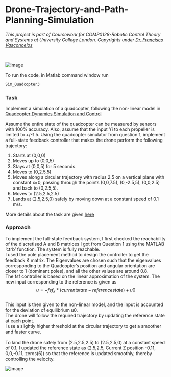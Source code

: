 # Drone-Trajectory-and-Path-Planning-Simulation
<i>This project is part of Coursework for COMP0128-Robotic Control Theory and Systems at University College London. Copyrights under [Dr. Francisco Vasconcelos](https://www.ucl.ac.uk/surgical-robot-vision/francisco-vasconcelos)</i>

<br>

![image](https://github.com/Sk4587/Drone-Trajectory-and-Path-Planning-Simulation/assets/46374770/174e3595-d43a-48c9-bb40-6f2b55240289)

To run the code, in Matlab command window run
```sh
Sim_Quadcopter3
```
### Task

Implement a simulation of a quadcopter, following the non-linear model in [Quadcopter Dynamics Simulation and Control](https://andrew.gibiansky.com/blog/physics/quadcopter-dynamics/)

Assume the entire state of the quadcopter can be measured by sensors with 100% accuracy. Also, assume that the input ϒi to each propeller is limited to +/-1.5. Using the quadcopter simulator from question 1, implement a full-state feedback controller that makes the drone perform the following trajectory:
1. Starts at (0,0,0) 
1. Moves up to (0,0,5) 
1. Stays at (0,0,5) for 5 seconds. 
1. Moves to (0,2.5,5)
1. Moves along a circular trajectory with radius 2.5 on a vertical plane with constant x=0, passing through the points (0,0,7.5), (0,-2.5,5), (0,0,2.5) and back to (0,2.5,5).
1. Moves to (2.5,2.5,2.5)
1. Lands at (2.5,2.5,0) safely by moving down at a constant speed of 0.1 m/s.

More details about the task are given [here](https://github.com/Sk4587/Drone-Trajectory-and-Path-Planning-Simulation/blob/main/QuadcopterCoursework.pdf)

### Approach
To implement the full-state feedback system, I first checked the reachability of the discretised A and B matrices I got from Question 1 using the MATLAB ‘ctrb’ function. The system is fully reachable.
<br>
I used the pole placement method to design the controller to get the feedback K matrix. The Eigenvalues are chosen such that the eigenvalues corresponding to the Quadcopter’s position and angular orientation are closer to 1 (dominant poles), and all the other values are around 0.8. 
<br>
The fsf controller is based on the linear approximation of the system. The new input corresponding to the reference is given as
<br>
$$u= -fsf_k*(current state-reference state) +u0$$
<br>
This input is then given to the non-linear model, and the input is accounted for the deviation of equilibrium u0. 
<br>
The drone will follow the required trajectory by updating the reference state at each point. 
<br>
I use a slightly higher threshold at the circular trajectory to get a smoother and faster curve.
<br>
<br>
To land the drone safely from (2.5,2.5,2.5) to (2.5,2.5,0) at a constant speed of 0.1, I updated the reference state as (2.5,2.5, Current Z position -0.11, 0,0,-0.11, zeros(6)) so that the reference is updated smoothly, thereby controlling the velocity.

![image](https://github.com/Sk4587/Drone-Trajectory-and-Path-Planning-Simulation/assets/46374770/96bd8289-22b0-4eae-ab6d-09c8e533c454)






